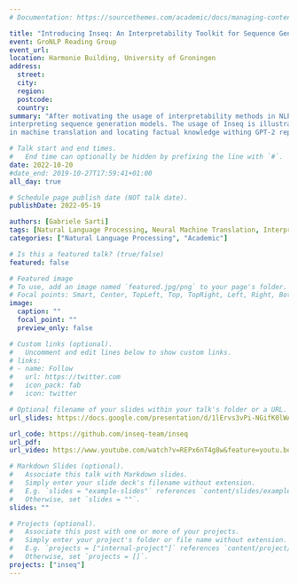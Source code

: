 ```yaml
---
# Documentation: https://sourcethemes.com/academic/docs/managing-content/

title: "Introducing Inseq: An Interpretability Toolkit for Sequence Generation Models"
event: GroNLP Reading Group
event_url:
location: Harmonie Building, University of Groningen
address:
  street:
  city: 
  region:
  postcode:
  country:
summary: "After motivating the usage of interpretability methods in NLP, this talk introduces the Inseq toolkit for
interpreting sequence generation models. The usage of Inseq is illustrated on two case studies related to gender bias
in machine translation and locating factual knowledge withing GPT-2 representations."

# Talk start and end times.
#   End time can optionally be hidden by prefixing the line with `#`.
date: 2022-10-20
#date_end: 2019-10-27T17:59:41+01:00
all_day: true

# Schedule page publish date (NOT talk date).
publishDate: 2022-05-19

authors: [Gabriele Sarti]
tags: [Natural Language Processing, Neural Machine Translation, Interpretability, Sequence-to-sequence]
categories: ["Natural Language Processing", "Academic"]

# Is this a featured talk? (true/false)
featured: false

# Featured image
# To use, add an image named `featured.jpg/png` to your page's folder. 
# Focal points: Smart, Center, TopLeft, Top, TopRight, Left, Right, BottomLeft, Bottom, BottomRight.
image:
  caption: ""
  focal_point: ""
  preview_only: false

# Custom links (optional).
#   Uncomment and edit lines below to show custom links.
# links:
# - name: Follow
#   url: https://twitter.com
#   icon_pack: fab
#   icon: twitter

# Optional filename of your slides within your talk's folder or a URL.
url_slides: https://docs.google.com/presentation/d/1lErvs3vPi-NGifK0lWATupakrSrdM1wqLiRBdRBZDdo/edit?usp=sharing

url_code: https://github.com/inseq-team/inseq
url_pdf:
url_video: https://www.youtube.com/watch?v=REPx6nT4g8w&feature=youtu.be

# Markdown Slides (optional).
#   Associate this talk with Markdown slides.
#   Simply enter your slide deck's filename without extension.
#   E.g. `slides = "example-slides"` references `content/slides/example-slides.md`.
#   Otherwise, set `slides = ""`.
slides: ""

# Projects (optional).
#   Associate this post with one or more of your projects.
#   Simply enter your project's folder or file name without extension.
#   E.g. `projects = ["internal-project"]` references `content/project/deep-learning/index.md`.
#   Otherwise, set `projects = []`.
projects: ["inseq"]
---
```

